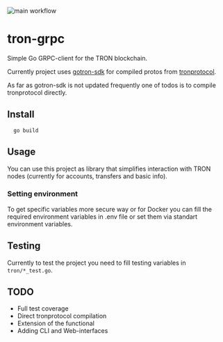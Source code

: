 ![main workflow](https://github.com/kpeo/tron-grpc/actions/workflows/go.yml/badge.svg)

# tron-grpc

Simple Go GRPC-client for the TRON blockchain.

Currently project uses [gotron-sdk](https://github.com/fbsobreira/gotron-sdk) for compiled protos from [tronprotocol](https://github.com/tronprotocol/protocol).

As far as gotron-sdk is not updated frequently one of todos is to compile tronprotocol directly.

## Install

```
  go build
```

## Usage

You can use this project as library that simplifies interaction with TRON nodes (currently for accounts, transfers and basic info).

### Setting environment

To get specific variables more secure way or for Docker you can fill the required environment variables in .env file or set them via standart environment variables.

## Testing

Currently to test the project you need to fill testing variables in `tron/*_test.go`.

## TODO

- Full test coverage
- Direct tronprotocol compilation
- Extension of the functional
- Adding CLI and Web-interfaces

